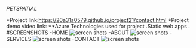 *PETSPATIAL*

*Project link:https://20a31a0579.github.io/project21/contact.html
*Project demo video link:
**Azure Technologies used for project
.Static web apps
.
#SCREENSHOTS
-HOME
![screen shots](https://github.com/20a31a0579/project21/assets/110026595/67dc9c6f-0b30-4179-af6c-69e5c5ced9db)
-ABOUT
![screen shots](https://github.com/20a31a0579/project21/assets/110026595/7b62642e-db8c-429d-acdc-2af3d0abf2be)
-SERVICES
![screen shots](https://github.com/20a31a0579/project21/assets/110026595/4fca96c8-63d8-4828-9d92-6718dec39e48)
-CONTACT
![screen shots](https://github.com/20a31a0579/project21/assets/110026595/e3702893-48c4-45f1-b960-a018fb202c84)
